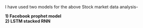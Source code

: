
I have used two models for the above Stock market data analysis- 
<br>
   
   <b>1) Facebook prophet model </b>
   <br>
   <b>2) LSTM stacked RNN</b>
